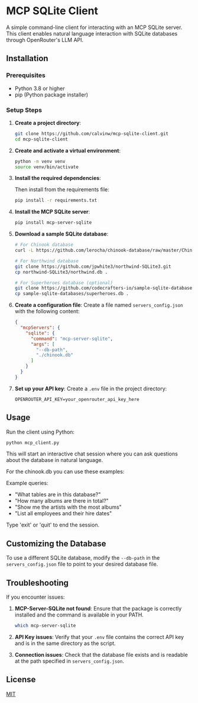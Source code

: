# MCP SQLite Client

A simple command-line client for interacting with an MCP SQLite server. This client enables natural language interaction with SQLite databases through OpenRouter's LLM API.

## Installation

### Prerequisites

- Python 3.8 or higher
- pip (Python package installer)

### Setup Steps

1. **Create a project directory**:
   ```bash
   git clone https://github.com/calvinw/mcp-sqlite-client.git
   cd mcp-sqlite-client
   ```

2. **Create and activate a virtual environment**:
   ```bash
   python -m venv venv
   source venv/bin/activate
   ```

3. **Install the required dependencies**:

   Then install from the requirements file:
   ```bash
   pip install -r requirements.txt
   ```

4. **Install the MCP SQLite server**:
   ```bash
   pip install mcp-server-sqlite
   ```

5. **Download a sample SQLite database**:

   ```bash
   # For Chinook database
   curl -L https://github.com/lerocha/chinook-database/raw/master/ChinookDatabase/DataSources/Chinook_Sqlite.sqlite -o chinook.db
   
   # For Northwind database
   git clone https://github.com/jpwhite3/northwind-SQLite3.git
   cp northwind-SQLite3/northwind.db .
   
   # For Superheroes database (optional)
   git clone https://github.com/codecrafters-io/sample-sqlite-databases.git
   cp sample-sqlite-databases/superheroes.db .
   ```

6. **Create a configuration file**:
   Create a file named `servers_config.json` with the following content:
   ```json
   {
     "mcpServers": {
       "sqlite": {
         "command": "mcp-server-sqlite",
         "args": [
           "--db-path",
           "./chinook.db"
         ]
       }
     }
   }
   ```

7. **Set up your API key**:
   Create a `.env` file in the project directory:
   ```
   OPENROUTER_API_KEY=your_openrouter_api_key_here
   ```

## Usage

Run the client using Python:

```bash
python mcp_client.py
```

This will start an interactive chat session where you can ask questions about the database in natural language.

For the chinook.db you can use these examples:

Example queries:
- "What tables are in this database?"
- "How many albums are there in total?"
- "Show me the artists with the most albums"
- "List all employees and their hire dates"

Type 'exit' or 'quit' to end the session.

## Customizing the Database

To use a different SQLite database, modify the `--db-path` in the `servers_config.json` file to point to your desired database file.

## Troubleshooting

If you encounter issues:

1. **MCP-Server-SQLite not found**: Ensure that the package is correctly installed and the command is available in your PATH.
   ```bash
   which mcp-server-sqlite
   ```

2. **API Key issues**: Verify that your `.env` file contains the correct API key and is in the same directory as the script.

3. **Connection issues**: Check that the database file exists and is readable at the path specified in `servers_config.json`.

## License

[MIT](LICENSE)
